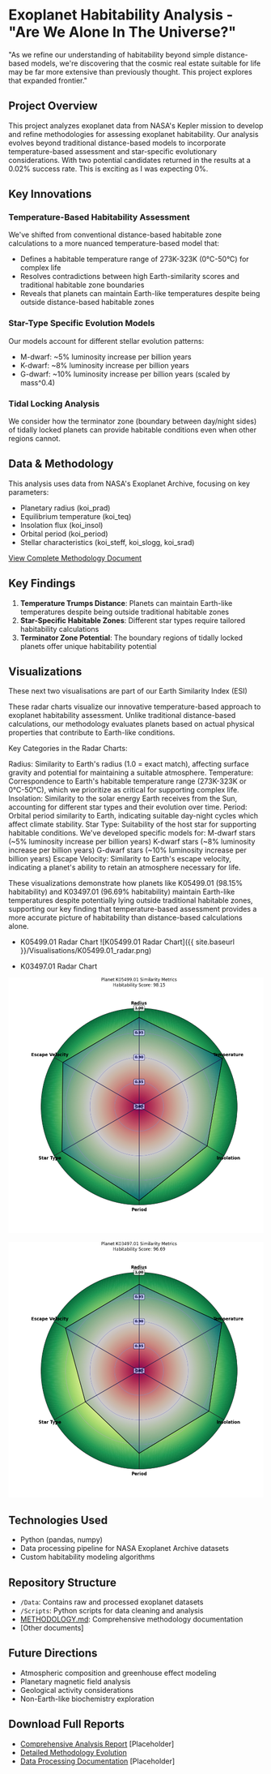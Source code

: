 # Exoplanet Habitability Analysis - "Are We Alone In The Universe?" 

"As we refine our understanding of habitability beyond simple distance-based models, we're discovering that the cosmic real estate suitable for life may be far more extensive than previously thought. This project explores that expanded frontier."
                    
## Project Overview
This project analyzes exoplanet data from NASA's Kepler mission to develop and refine methodologies for assessing exoplanet habitability. Our analysis evolves beyond traditional distance-based models to incorporate temperature-based assessment and star-specific evolutionary considerations. With two potential candidates returned in the results at a 0.02% success rate. This is exciting as I was expecting 0%. 

## Key Innovations

### Temperature-Based Habitability Assessment
We've shifted from conventional distance-based habitable zone calculations to a more nuanced temperature-based model that:
- Defines a habitable temperature range of 273K-323K (0°C-50°C) for complex life
- Resolves contradictions between high Earth-similarity scores and traditional habitable zone boundaries
- Reveals that planets can maintain Earth-like temperatures despite being outside distance-based habitable zones

### Star-Type Specific Evolution Models
Our models account for different stellar evolution patterns:
- M-dwarf: ~5% luminosity increase per billion years
- K-dwarf: ~8% luminosity increase per billion years
- G-dwarf: ~10% luminosity increase per billion years (scaled by mass^0.4)

### Tidal Locking Analysis
We consider how the terminator zone (boundary between day/night sides) of tidally locked planets can provide habitable conditions even when other regions cannot.

## Data & Methodology
This analysis uses data from NASA's Exoplanet Archive, focusing on key parameters:
- Planetary radius (koi_prad)
- Equilibrium temperature (koi_teq)
- Insolation flux (koi_insol)
- Orbital period (koi_period)
- Stellar characteristics (koi_steff, koi_slogg, koi_srad)

[View Complete Methodology Document](./METHODOLOGY.md)

## Key Findings
1. **Temperature Trumps Distance**: Planets can maintain Earth-like temperatures despite being outside traditional habitable zones
2. **Star-Specific Habitable Zones**: Different star types require tailored habitability calculations
3. **Terminator Zone Potential**: The boundary regions of tidally locked planets offer unique habitability potential

## Visualizations

These next two visualisations are part of our Earth Similarity Index (ESI) 

These radar charts visualize our innovative temperature-based approach to exoplanet habitability assessment. Unlike traditional distance-based calculations, our methodology evaluates planets based on actual physical properties that contribute to Earth-like conditions.

Key Categories in the Radar Charts:

Radius: Similarity to Earth's radius (1.0 = exact match), affecting surface gravity and potential for maintaining a suitable atmosphere.
Temperature: Correspondence to Earth's habitable temperature range (273K-323K or 0°C-50°C), which we prioritize as critical for supporting complex life.
Insolation: Similarity to the solar energy Earth receives from the Sun, accounting for different star types and their evolution over time.
Period: Orbital period similarity to Earth, indicating suitable day-night cycles which affect climate stability.
Star Type: Suitability of the host star for supporting habitable conditions. We've developed specific models for:
M-dwarf stars (~5% luminosity increase per billion years)
K-dwarf stars (~8% luminosity increase per billion years)
G-dwarf stars (~10% luminosity increase per billion years)
Escape Velocity: Similarity to Earth's escape velocity, indicating a planet's ability to retain an atmosphere necessary for life.

These visualizations demonstrate how planets like K05499.01 (98.15% habitability) and K03497.01 (96.69% habitability) maintain Earth-like temperatures despite potentially lying outside traditional habitable zones, supporting our key finding that temperature-based assessment provides a more accurate picture of habitability than distance-based calculations alone.

- K05499.01 Radar Chart
![K05499.01 Radar Chart]({{ site.baseurl }}/Visualisations/K05499.01_radar.png)

- K03497.01 Radar Chart 
<picture>
  <source srcset="/ExoPlanet/Visualisations/K03497.01_radar.png" media="(prefers-color-scheme: dark)">
  <img src="/Visualisations/K05499.01_radar.png" alt="K03497.01 Radar Chart">
</picture>

![K03497.01 Radar Chart](Visualisations/K03497.01_radar.png)

## Technologies Used
- Python (pandas, numpy)
- Data processing pipeline for NASA Exoplanet Archive datasets
- Custom habitability modeling algorithms

## Repository Structure
- `/Data`: Contains raw and processed exoplanet datasets
- `/Scripts`: Python scripts for data cleaning and analysis
- [METHODOLOGY.md](./METHODOLOGY.md): Comprehensive methodology documentation
- [Other documents]

## Future Directions
- Atmospheric composition and greenhouse effect modeling
- Planetary magnetic field analysis
- Geological activity considerations
- Non-Earth-like biochemistry exploration

## Download Full Reports
- [Comprehensive Analysis Report](./Reports/analysis.pdf) [Placeholder]
- [Detailed Methodology Evolution](./METHODOLOGY.md)
- [Data Processing Documentation](./Documentation/data_processing.pdf) [Placeholder]
